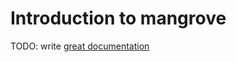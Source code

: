 # Introduction to mangrove

TODO: write [great documentation](http://jacobian.org/writing/great-documentation/what-to-write/)

